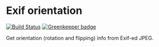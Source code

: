# Exif orientation

[![Build Status](https://travis-ci.org/ginpei/exif-orientation.svg?branch=master)](https://travis-ci.org/ginpei/exif-orientation) [![Greenkeeper badge](https://badges.greenkeeper.io/ginpei/exif-orientation.svg)](https://greenkeeper.io/)

Get orientation (rotation and flipping) info from Exif-ed JPEG.
